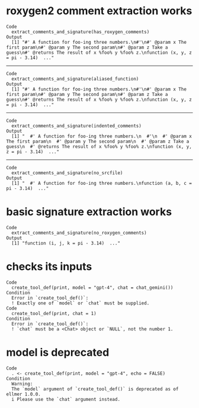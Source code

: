 # roxygen2 comment extraction works

    Code
      extract_comments_and_signature(has_roxygen_comments)
    Output
      [1] "#' A function for foo-ing three numbers.\n#'\n#' @param x The first param\n#' @param y The second param\n#' @param z Take a guess\n#' @returns The result of x %foo% y %foo% z.\nfunction (x, y, z = pi - 3.14)  ..."

---

    Code
      extract_comments_and_signature(aliased_function)
    Output
      [1] "#' A function for foo-ing three numbers.\n#'\n#' @param x The first param\n#' @param y The second param\n#' @param z Take a guess\n#' @returns The result of x %foo% y %foo% z.\nfunction (x, y, z = pi - 3.14)  ..."

---

    Code
      extract_comments_and_signature(indented_comments)
    Output
      [1] "  #' A function for foo-ing three numbers.\n  #'\n  #' @param x The first param\n  #' @param y The second param\n  #' @param z Take a guess\n  #' @returns The result of x %foo% y %foo% z.\nfunction (x, y, z = pi - 3.14)  ..."

---

    Code
      extract_comments_and_signature(no_srcfile)
    Output
      [1] "  #' A function for foo-ing three numbers.\nfunction (a, b, c = pi - 3.14)  ..."

# basic signature extraction works

    Code
      extract_comments_and_signature(no_roxygen_comments)
    Output
      [1] "function (i, j, k = pi - 3.14)  ..."

# checks its inputs

    Code
      create_tool_def(print, model = "gpt-4", chat = chat_gemini())
    Condition
      Error in `create_tool_def()`:
      ! Exactly one of `model` or `chat` must be supplied.
    Code
      create_tool_def(print, chat = 1)
    Condition
      Error in `create_tool_def()`:
      ! `chat` must be a <Chat> object or `NULL`, not the number 1.

# model is deprecated

    Code
      . <- create_tool_def(print, model = "gpt-4", echo = FALSE)
    Condition
      Warning:
      The `model` argument of `create_tool_def()` is deprecated as of ellmer 1.0.0.
      i Please use the `chat` argument instead.

